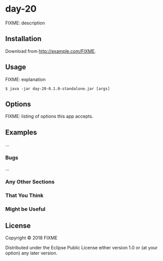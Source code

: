 # day-20

FIXME: description

## Installation

Download from http://example.com/FIXME.

## Usage

FIXME: explanation

    $ java -jar day-20-0.1.0-standalone.jar [args]

## Options

FIXME: listing of options this app accepts.

## Examples

...

### Bugs

...

### Any Other Sections
### That You Think
### Might be Useful

## License

Copyright © 2018 FIXME

Distributed under the Eclipse Public License either version 1.0 or (at
your option) any later version.
